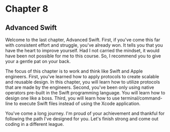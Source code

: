 # Chapter 8
## Advanced Swift
Welcome to the last chapter, Advanced Swift. First, if you've come this far with consistent effort and struggle, you've already won. It tells you that you have the heart to improve yourself. Had I not carried the mindset, it would have been not possible for me to this course. So, I recommend you to give your a gentle pat on your back.

The focus of this chapter is to work and think like Swift and Apple engineers. First, you've learned how to apply protocols to create scalable and reusable design. In this chapter, you will learn how to utilize protocols that are made by the engineers. Second, you've been only using native operators pre-built in the Swift programming language. You will learn how to design one like a boss. Third, you will learn how to use terminal/command-line to execute Swift files instead of using the Xcode application.

You've come a long journey. I'm proud of your achievement and thankful for following the path I've designed for you. Let's finish strong and come out coding in a different league.
